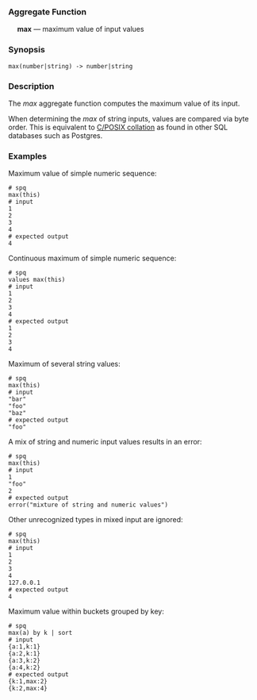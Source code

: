 ### Aggregate Function

&emsp; **max** &mdash; maximum value of input values

### Synopsis
```
max(number|string) -> number|string
```

### Description

The _max_ aggregate function computes the maximum value of its input.

When determining the _max_ of string inputs, values are compared via byte
order. This is equivalent to
[C/POSIX collation](https://www.postgresql.org/docs/current/collation.html#COLLATION-MANAGING-STANDARD)
as found in other SQL databases such as Postgres.

### Examples

Maximum value of simple numeric sequence:
```mdtest-spq
# spq
max(this)
# input
1
2
3
4
# expected output
4
```

Continuous maximum of simple numeric sequence:
```mdtest-spq
# spq
values max(this)
# input
1
2
3
4
# expected output
1
2
3
4
```

Maximum of several string values:
```mdtest-spq
# spq
max(this)
# input
"bar"
"foo"
"baz"
# expected output
"foo"
```

A mix of string and numeric input values results in an error:

```mdtest-spq
# spq
max(this)
# input
1
"foo"
2
# expected output
error("mixture of string and numeric values")
```

Other unrecognized types in mixed input are ignored:
```mdtest-spq
# spq
max(this)
# input
1
2
3
4
127.0.0.1
# expected output
4
```

Maximum value within buckets grouped by key:
```mdtest-spq
# spq
max(a) by k | sort
# input
{a:1,k:1}
{a:2,k:1}
{a:3,k:2}
{a:4,k:2}
# expected output
{k:1,max:2}
{k:2,max:4}
```
